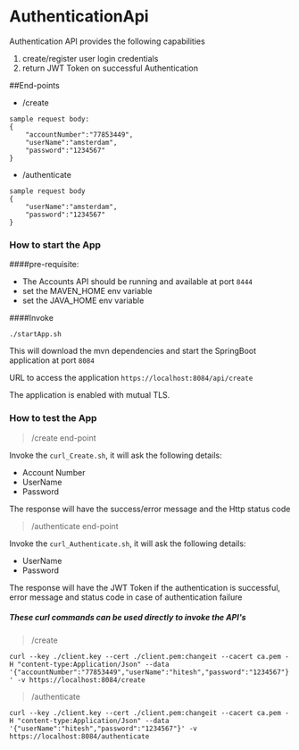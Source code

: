 # AuthenticationApi
Authentication API provides the following capabilities
1. create/register user login credentials 
2. return JWT Token on successful Authentication

##End-points

- /create 

````
sample request body:
{
    "accountNumber":"77853449",
    "userName":"amsterdam",
    "password":"1234567"
}
````

- /authenticate
````
sample request body
{    
    "userName":"amsterdam",
    "password":"1234567"
}
````

### How to start the App

####pre-requisite:
- The Accounts API should be running and available at port `8444`
- set the MAVEN_HOME env variable
- set the JAVA_HOME env variable


####Invoke 

`./startApp.sh`

This will download the mvn dependencies and start the SpringBoot application at port `8084`

URL to access the application
`https://localhost:8084/api/create`

The application is enabled with mutual TLS.

### How to test the App

> /create end-point

Invoke the `curl_Create.sh`, 
it will ask the following details:
- Account Number
- UserName
- Password

The response will have the success/error message and the Http status code

> /authenticate end-point

Invoke the `curl_Authenticate.sh`, 
it will ask the following details:
- UserName
- Password

The response will have the JWT Token if the authentication is successful,
error message and status code in case of authentication failure


##### These curl commands can be used directly to invoke the API's

> /create

`curl --key ./client.key --cert ./client.pem:changeit --cacert ca.pem -H "content-type:Application/Json" --data '{"accountNumber":"77853449","userName":"hitesh","password":"1234567"}' -v https://localhost:8084/create`

> /authenticate

`curl --key ./client.key --cert ./client.pem:changeit --cacert ca.pem -H "content-type:Application/Json" --data '{"userName":"hitesh","password":"1234567"}' -v https://localhost:8084/authenticate` 
